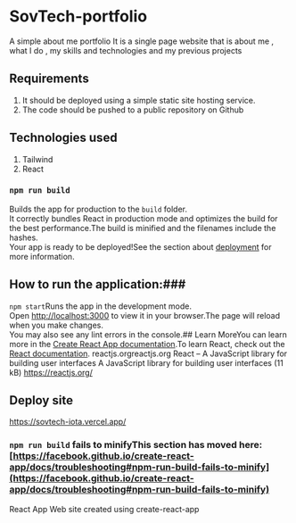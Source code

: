 # SovTech-portfolio
A simple about me portfolio
It is a single page website that is about me , what I do , my skills and technologies and my previous projects

## Requirements
1) It should be deployed using a simple static site hosting service.
2) The code should be pushed to a public repository on Github

## Technologies used

1) Tailwind
2) React

### `npm run build`
Builds the app for production to the `build` folder.\
It correctly bundles React in production mode and optimizes the build for the best performance.The build is minified and the filenames include the hashes.\
Your app is ready to be deployed!See the section about [deployment](https://facebook.github.io/create-react-app/docs/deployment) for more information.

## How to run the application:### 
`npm start`Runs the app in the development mode.\
Open [http://localhost:3000](http://localhost:3000) to view it in your browser.The page will reload when you make changes.\
You may also see any lint errors in the console.## Learn MoreYou can learn more in the [Create React App documentation](https://facebook.github.io/create-react-app/docs/getting-started).To learn React, check out the [React documentation](https://reactjs.org/).
reactjs.orgreactjs.org
React – A JavaScript library for building user interfaces
A JavaScript library for building user interfaces (11 kB)
https://reactjs.org/

## Deploy site
https://sovtech-iota.vercel.app/
### `npm run build` fails to minifyThis section has moved here: [https://facebook.github.io/create-react-app/docs/troubleshooting#npm-run-build-fails-to-minify](https://facebook.github.io/create-react-app/docs/troubleshooting#npm-run-build-fails-to-minify)

React App
Web site created using create-react-app
